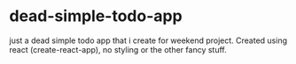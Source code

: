 # dead-simple-todo-app

just a dead simple todo app that i create for weekend project.
Created using react (create-react-app), no styling or the other fancy stuff.
